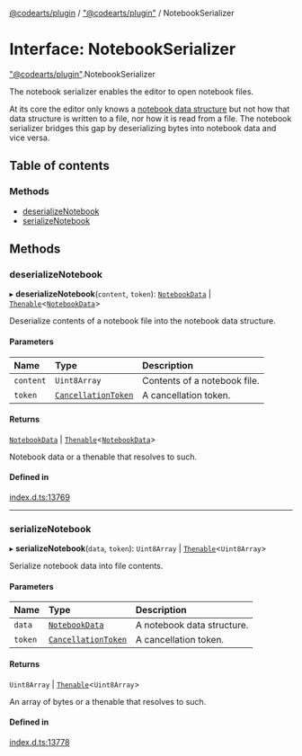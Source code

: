 [@codearts/plugin](../README.md) / ["@codearts/plugin"](../modules/_codearts_plugin_.md) / NotebookSerializer

# Interface: NotebookSerializer

["@codearts/plugin"](../modules/_codearts_plugin_.md).NotebookSerializer

The notebook serializer enables the editor to open notebook files.

At its core the editor only knows a [notebook data structure](../classes/codearts_plugin_.NotebookData.md) but not
how that data structure is written to a file, nor how it is read from a file. The
notebook serializer bridges this gap by deserializing bytes into notebook data and
vice versa.

## Table of contents

### Methods

- [deserializeNotebook](codearts_plugin_.NotebookSerializer.md#deserializenotebook)
- [serializeNotebook](codearts_plugin_.NotebookSerializer.md#serializenotebook)

## Methods

### deserializeNotebook

▸ **deserializeNotebook**(`content`, `token`): [`NotebookData`](../classes/codearts_plugin_.NotebookData.md) \| [`Thenable`](Thenable.md)<[`NotebookData`](../classes/codearts_plugin_.NotebookData.md)\>

Deserialize contents of a notebook file into the notebook data structure.

#### Parameters

| Name | Type | Description |
| :------ | :------ | :------ |
| `content` | `Uint8Array` | Contents of a notebook file. |
| `token` | [`CancellationToken`](codearts_plugin_.CancellationToken.md) | A cancellation token. |

#### Returns

[`NotebookData`](../classes/codearts_plugin_.NotebookData.md) \| [`Thenable`](Thenable.md)<[`NotebookData`](../classes/codearts_plugin_.NotebookData.md)\>

Notebook data or a thenable that resolves to such.

#### Defined in

[index.d.ts:13769](https://github.com/huaweicloud/cloudide-plugin-api/blob/4d28848/index.d.ts#L13769)

___

### serializeNotebook

▸ **serializeNotebook**(`data`, `token`): `Uint8Array` \| [`Thenable`](Thenable.md)<`Uint8Array`\>

Serialize notebook data into file contents.

#### Parameters

| Name | Type | Description |
| :------ | :------ | :------ |
| `data` | [`NotebookData`](../classes/codearts_plugin_.NotebookData.md) | A notebook data structure. |
| `token` | [`CancellationToken`](codearts_plugin_.CancellationToken.md) | A cancellation token. |

#### Returns

`Uint8Array` \| [`Thenable`](Thenable.md)<`Uint8Array`\>

An array of bytes or a thenable that resolves to such.

#### Defined in

[index.d.ts:13778](https://github.com/huaweicloud/cloudide-plugin-api/blob/4d28848/index.d.ts#L13778)
